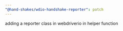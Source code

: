 ```yaml
---
"@hand-shakes/wdio-handshake-reporter": patch
---
```


adding a reporter class in webdriverio in helper function
